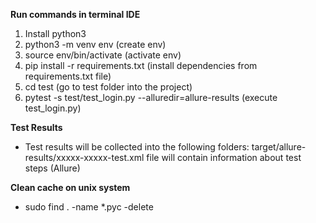
**Run commands in terminal IDE**
1. Install python3
2. python3 -m venv env (create env)
2. source env/bin/activate (activate env)
3. pip install -r requirements.txt (install dependencies from requirements.txt file)
4. cd test (go to test folder into the project)
5. pytest -s test/test_login.py --alluredir=allure-results (execute test_login.py)

**Test Results**

- Test results will be collected into the following folders:
target/allure-results/xxxxx-xxxxx-test.xml file will contain information about test steps (Allure)

**Clean cache on unix system**
- sudo find . -name \*.pyc -delete
